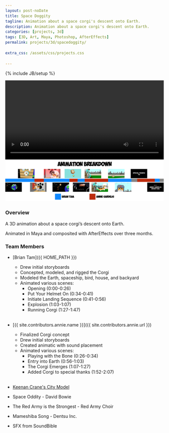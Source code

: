 ```yaml
---
layout: post-noDate
title: Space Doggity
tagline: Animation about a space corgi's descent onto Earth.
description: Animation about a space corgi's descent onto Earth.
categories: [projects, 3d]
tags: [3D, Art, Maya, Photoshop, AfterEffects]
permalink: projects/3d/spacedoggity/

extra_css: /assets/css/projects.css

---
```

{% include JB/setup %}


<div class="video-wrapper">
    <video width="100%" controls>
        <source src="/assets/images/SpaceDoggity/SpaceDoggity.mp4" type="video/mp4">
    </video>
</div>

<img src="/assets/images/SpaceDoggity/AnimationBreakdown.png">

<h3>Overview</h3>

A 3D animation about a space corgi’s descent onto Earth. 

Animated in Maya and composited with AfterEffects over three months. 

<h3>Team Members</h3>

* [Brian Tam]({{ HOME_PATH }})
    * Drew initial storyboards 
    * Concepted, modeled, and rigged the Corgi 
    * Modeled the Earth, spaceship, bird, house, and backyard 
    * Animated various scenes: 
        * Opening (0:00-0:26) 
        * Put Your Helmet On (0:34-0:41) 
        * Initiate Landing Sequence (0:41-0:56) 
        * Explosion (1:03-1:07) 
        * Running Corgi (1:27-1:47) 
<br><br>
* [{{ site.contributors.annie.name }}]({{ site.contributors.annie.url }})
    * Finalized Corgi concept 
    * Drew initial storyboards 
    * Created animatic with sound placement 
    * Animated various scenes: 
        * Playing with the Bone (0:26-0:34) 
        * Entry into Earth (0:56-1:03) 
        * The Corgi Emerges (1:07-1:27) 
        * Added Corgi to special thanks (1:52-2:07) 
<br><br>

* [Keenan Crane's City Model](http://opengameart.org/content/abstract-city)
* Space Oddity - David Bowie
* The Red Army is the Strongest - Red Army Choir 
* Mameshiba Song - Dentsu Inc. 
* SFX from SoundBible

&nbsp;
